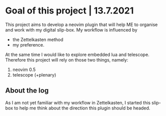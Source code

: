 # Goal of this project | 13.7.2021

This project aims to develop a neovim plugin that will help ME to organise and
work with my digital slip-box. My workflow is influenced by

- the Zettelkasten method
- my preference.

At the same time I would like to explore embedded lua and telescope. Therefore
this project will rely on those two things, namely:

1. neovim 0.5
2. telescope (+plenary)

## About the log

As I am not yet familiar with my workflow in Zettelkasten, I started this
slip-box to help me think about the direction this plugin should be headed.
